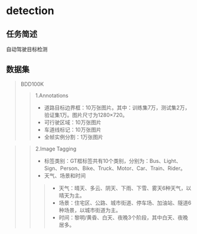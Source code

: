 # detection
## 任务简述
自动驾驶目标检测
## 数据集
> BDD100K
>> 1.Annotations
>> * 道路目标边界框：10万张图片。其中：训练集7万，测试集2万，验证集1万。图片尺寸为1280×720。
>> * 可行驶区域：10万张图片
>> * 车道线标记：10万张图片
>> * 全帧实例分割：1万张图片

>> 2.Image Tagging
>> * 标签类别：GT框标签共有10个类别，分别为：Bus、Light、Sign、Person、Bike、Truck、Motor、Car、Train、Rider。
>> * 天气、场景和时间
>>>   * 天气：晴天、多云、阴天、下雨、下雪、雾天6种天气，以晴天为主。
>>>   * 场景：住宅区、公路、城市街道、停车场、加油站、隧道6种场景，以城市街道为主。
>>>   * 时间：黎明/黄昏、白天、夜晚3个阶段，其中白天、夜晚居多。
